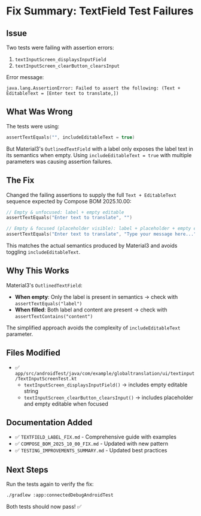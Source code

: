 # Fix Summary: TextField Test Failures

## Issue
Two tests were failing with assertion errors:
1. `textInputScreen_displaysInputField`
2. `textInputScreen_clearButton_clearsInput`

Error message:
```
java.lang.AssertionError: Failed to assert the following: (Text + EditableText = [Enter text to translate,])
```

## What Was Wrong
The tests were using:
```kotlin
assertTextEquals("", includeEditableText = true)
```

But Material3's `OutlinedTextField` with a label only exposes the label text in its semantics when empty. Using `includeEditableText = true` with multiple parameters was causing assertion failures.

## The Fix
Changed the failing assertions to supply the full `Text + EditableText` sequence expected by Compose BOM 2025.10.00:
```kotlin
// Empty & unfocused: label + empty editable
assertTextEquals("Enter text to translate", "")

// Empty & focused (placeholder visible): label + placeholder + empty editable
assertTextEquals("Enter text to translate", "Type your message here...", "")
```

This matches the actual semantics produced by Material3 and avoids toggling `includeEditableText`.

## Why This Works
Material3's `OutlinedTextField`:
- **When empty**: Only the label is present in semantics → check with `assertTextEquals("label")`
- **When filled**: Both label and content are present → check with `assertTextContains("content")`

The simplified approach avoids the complexity of `includeEditableText` parameter.

## Files Modified
- ✅ `app/src/androidTest/java/com/example/globaltranslation/ui/textinput/TextInputScreenTest.kt`
  - `textInputScreen_displaysInputField()` → includes empty editable string
  - `textInputScreen_clearButton_clearsInput()` → includes placeholder and empty editable when focused

## Documentation Added
- ✅ `TEXTFIELD_LABEL_FIX.md` - Comprehensive guide with examples
- ✅ `COMPOSE_BOM_2025_10_00_FIX.md` - Updated with new pattern
- ✅ `TESTING_IMPROVEMENTS_SUMMARY.md` - Updated best practices

## Next Steps
Run the tests again to verify the fix:
```bash
./gradlew :app:connectedDebugAndroidTest
```

Both tests should now pass! ✅
